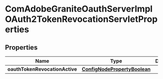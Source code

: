 
# ComAdobeGraniteOauthServerImplOAuth2TokenRevocationServletProperties

## Properties
Name | Type | Description | Notes
------------ | ------------- | ------------- | -------------
**oauthTokenRevocationActive** | [**ConfigNodePropertyBoolean**](ConfigNodePropertyBoolean.md) |  |  [optional]



